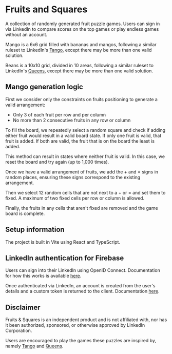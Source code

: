 # Fruits and Squares

A collection of randomly generated fruit puzzle games. Users can sign in via LinkedIn to compare scores on the top games or play endless games without an account.

Mango is a 6x6 grid filled with bananas and mangos, following a similar ruleset to LinkedIn's [Tango](https://www.linkedin.com/showcase/tango-game/), except there may be more than one valid solution.

Beans is a 10x10 grid, divided in 10 areas, following a similar ruleset to LinkedIn's [Queens](https://www.linkedin.com/showcase/queens-game/), except there may be more than one valid solution.


## Mango generation logic

First we consider only the constraints on fruits positioning to generate a valid arrangement:
- Only 3 of each fruit per row and per column
- No more than 2 consecutive fruits in any row or column

To fill the board, we repeatedly select a random square and check if adding either fruit would result in a valid board state. If only one fruit is valid, that fruit is added. If both are valid, the fruit that is on the board the least is added.

This method can result in states where neither fruit is valid. In this case, we reset the board and try again (up to 1,000 times).

Once we have a valid arrangement of fruits, we add the + and = signs in random places, ensuring these signs correspond to the existing arrangement.

Then we select 12 random cells that are not next to a + or = and set them to fixed. A maximum of two fixed cells per row or column is allowed.

Finally, the fruits in any cells that aren't fixed are removed and the game board is complete.

## Setup information

The project is built in Vite using React and TypeScript.

## LinkedIn authentication for Firebase

Users can sign into their LinkedIn using OpenID Connect. Documentation for how this works is available [here](https://learn.microsoft.com/en-us/linkedin/consumer/integrations/self-serve/sign-in-with-linkedin-v2).

Once authenticated via LinkedIn, an account is created from the user's details and a custom token is returned to the client. Documentation [here](https://firebase.google.com/docs/auth/admin/create-custom-tokens).

## Disclaimer

Fruits & Squares is an independent product and is not affiliated with, nor has it been authorized, sponsored, or otherwise approved by LinkedIn Corporation. 

Users are encouraged to play the games these puzzles are inspired by, namely [Tango](https://www.linkedin.com/showcase/tango-game/) and [Queens](https://www.linkedin.com/showcase/queens-game/).